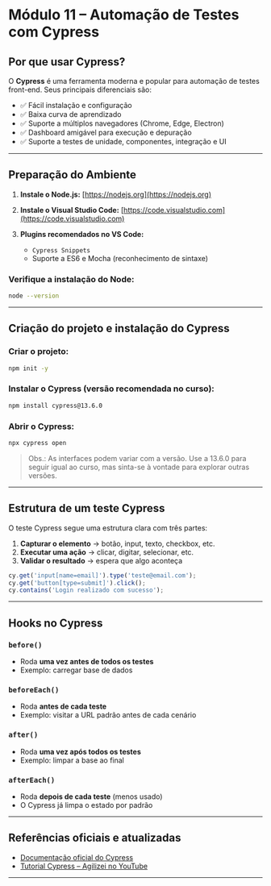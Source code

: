 # Módulo 11 – Automação de Testes com Cypress

## Por que usar Cypress?

O **Cypress** é uma ferramenta moderna e popular para automação de testes front-end. Seus principais diferenciais são:

* ✅ Fácil instalação e configuração
* ✅ Baixa curva de aprendizado
* ✅ Suporte a múltiplos navegadores (Chrome, Edge, Electron)
* ✅ Dashboard amigável para execução e depuração
* ✅ Suporte a testes de unidade, componentes, integração e UI

---

## Preparação do Ambiente

1. **Instale o Node.js:** [https://nodejs.org](https://nodejs.org)
2. **Instale o Visual Studio Code:** [https://code.visualstudio.com](https://code.visualstudio.com)
3. **Plugins recomendados no VS Code:**

   * `Cypress Snippets`
   * Suporte a ES6 e Mocha (reconhecimento de sintaxe)

### Verifique a instalação do Node:

```bash
node --version
```

---

## Criação do projeto e instalação do Cypress

### Criar o projeto:

```bash
npm init -y
```

### Instalar o Cypress (versão recomendada no curso):

```bash
npm install cypress@13.6.0
```

### Abrir o Cypress:

```bash
npx cypress open
```

> Obs.: As interfaces podem variar com a versão. Use a 13.6.0 para seguir igual ao curso, mas sinta-se à vontade para explorar outras versões.

---

## Estrutura de um teste Cypress

O teste Cypress segue uma estrutura clara com três partes:

1. **Capturar o elemento** → botão, input, texto, checkbox, etc.
2. **Executar uma ação** → clicar, digitar, selecionar, etc.
3. **Validar o resultado** → espera que algo aconteça

```js
cy.get('input[name=email]').type('teste@email.com');
cy.get('button[type=submit]').click();
cy.contains('Login realizado com sucesso');
```

---

## Hooks no Cypress

### `before()`

* Roda **uma vez antes de todos os testes**
* Exemplo: carregar base de dados

### `beforeEach()`

* Roda **antes de cada teste**
* Exemplo: visitar a URL padrão antes de cada cenário

### `after()`

* Roda **uma vez após todos os testes**
* Exemplo: limpar a base ao final

### `afterEach()`

* Roda **depois de cada teste** (menos usado)
* O Cypress já limpa o estado por padrão

---

## Referências oficiais e atualizadas

* [Documentação oficial do Cypress](https://docs.cypress.io)
* [Tutorial Cypress – Agilizei no YouTube](https://www.youtube.com/agilizei)

---